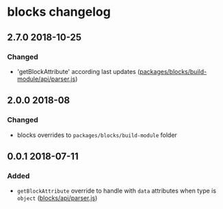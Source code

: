 # blocks changelog

## 2.7.0 2018-10-25

### Changed

- 'getBlockAttribute' according last updates ([packages/blocks/build-module/api/parser.js](https://github.com/front/gutenberg-js/blob/v2.7.0/src/js/gutenberg-overrides/packages/blocks/build-module/api/parser.js))

## 2.0.0 2018-08

### Changed

- blocks overrides to `packages/blocks/build-module` folder

## 0.0.1 2018-07-11

### Added

- `getBlockAttribute` override to handle with `data` attributes when type is `object` ([blocks/api/parser.js](https://github.com/front/gutenberg-js/blob/v0.0.1/src/js/gutenberg-overrides/blocks/api/parser.js))
